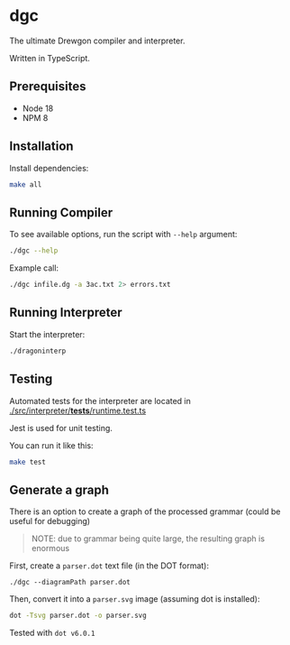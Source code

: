 # dgc

The ultimate Drewgon compiler and interpreter.

Written in TypeScript.

## Prerequisites

- Node 18
- NPM 8

## Installation

Install dependencies: 

```sh
make all
```

## Running Compiler

To see available options, run the script with `--help` argument:

```sh
./dgc --help
```

Example call:

```sh
./dgc infile.dg -a 3ac.txt 2> errors.txt
```

## Running Interpreter

Start the interpreter:

```sh
./dragoninterp
```

## Testing

Automated tests for the interpreter are located in [./src/interpreter/__tests__/runtime.test.ts](./src/interpreter/__tests__/runtime.test.ts)

Jest is used for unit testing.

You can run it like this:

```sh
make test
```

## Generate a graph

There is an option to create a graph of the processed grammar (could be useful
for debugging)

> NOTE: due to grammar being quite large, the resulting graph is enormous

First, create a `parser.dot` text file (in the DOT format):

```
./dgc --diagramPath parser.dot
```

Then, convert it into a `parser.svg` image (assuming dot is installed):

```sh
dot -Tsvg parser.dot -o parser.svg
```

Tested with `dot v6.0.1`